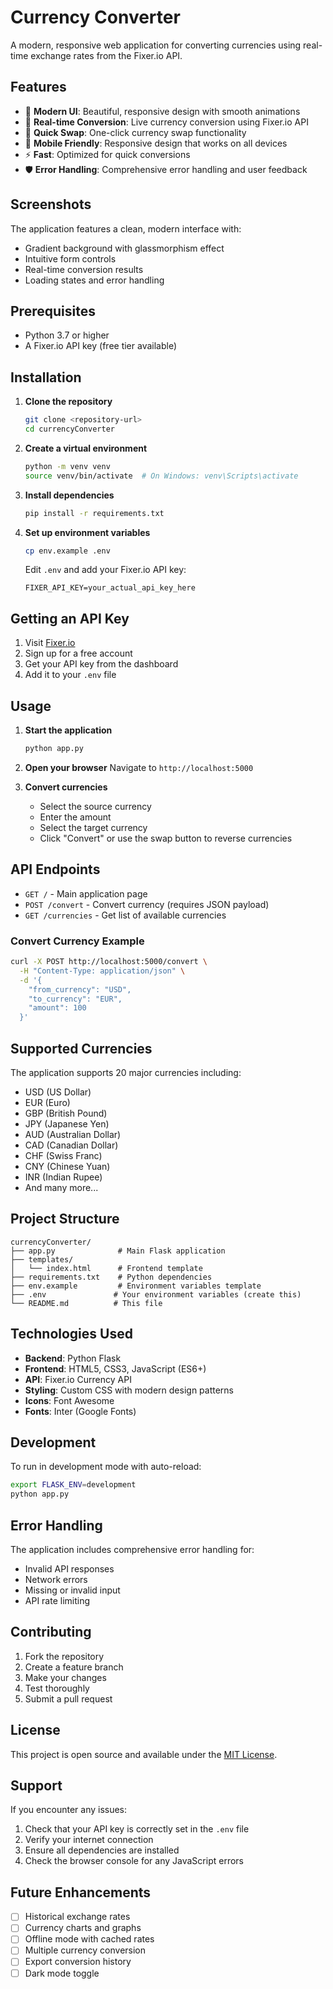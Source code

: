 # Currency Converter

A modern, responsive web application for converting currencies using real-time exchange rates from the Fixer.io API.

## Features

- 🎨 **Modern UI**: Beautiful, responsive design with smooth animations
- 💱 **Real-time Conversion**: Live currency conversion using Fixer.io API
- 🔄 **Quick Swap**: One-click currency swap functionality
- 📱 **Mobile Friendly**: Responsive design that works on all devices
- ⚡ **Fast**: Optimized for quick conversions
- 🛡️ **Error Handling**: Comprehensive error handling and user feedback

## Screenshots

The application features a clean, modern interface with:
- Gradient background with glassmorphism effect
- Intuitive form controls
- Real-time conversion results
- Loading states and error handling

## Prerequisites

- Python 3.7 or higher
- A Fixer.io API key (free tier available)

## Installation

1. **Clone the repository**
   ```bash
   git clone <repository-url>
   cd currencyConverter
   ```

2. **Create a virtual environment**
   ```bash
   python -m venv venv
   source venv/bin/activate  # On Windows: venv\Scripts\activate
   ```

3. **Install dependencies**
   ```bash
   pip install -r requirements.txt
   ```

4. **Set up environment variables**
   ```bash
   cp env.example .env
   ```
   
   Edit `.env` and add your Fixer.io API key:
   ```
   FIXER_API_KEY=your_actual_api_key_here
   ```

## Getting an API Key

1. Visit [Fixer.io](https://fixer.io/)
2. Sign up for a free account
3. Get your API key from the dashboard
4. Add it to your `.env` file

## Usage

1. **Start the application**
   ```bash
   python app.py
   ```

2. **Open your browser**
   Navigate to `http://localhost:5000`

3. **Convert currencies**
   - Select the source currency
   - Enter the amount
   - Select the target currency
   - Click "Convert" or use the swap button to reverse currencies

## API Endpoints

- `GET /` - Main application page
- `POST /convert` - Convert currency (requires JSON payload)
- `GET /currencies` - Get list of available currencies

### Convert Currency Example

```bash
curl -X POST http://localhost:5000/convert \
  -H "Content-Type: application/json" \
  -d '{
    "from_currency": "USD",
    "to_currency": "EUR",
    "amount": 100
  }'
```

## Supported Currencies

The application supports 20 major currencies including:
- USD (US Dollar)
- EUR (Euro)
- GBP (British Pound)
- JPY (Japanese Yen)
- AUD (Australian Dollar)
- CAD (Canadian Dollar)
- CHF (Swiss Franc)
- CNY (Chinese Yuan)
- INR (Indian Rupee)
- And many more...

## Project Structure

```
currencyConverter/
├── app.py              # Main Flask application
├── templates/
│   └── index.html      # Frontend template
├── requirements.txt    # Python dependencies
├── env.example         # Environment variables template
├── .env               # Your environment variables (create this)
└── README.md          # This file
```

## Technologies Used

- **Backend**: Python Flask
- **Frontend**: HTML5, CSS3, JavaScript (ES6+)
- **API**: Fixer.io Currency API
- **Styling**: Custom CSS with modern design patterns
- **Icons**: Font Awesome
- **Fonts**: Inter (Google Fonts)

## Development

To run in development mode with auto-reload:

```bash
export FLASK_ENV=development
python app.py
```

## Error Handling

The application includes comprehensive error handling for:
- Invalid API responses
- Network errors
- Missing or invalid input
- API rate limiting

## Contributing

1. Fork the repository
2. Create a feature branch
3. Make your changes
4. Test thoroughly
5. Submit a pull request

## License

This project is open source and available under the [MIT License](LICENSE).

## Support

If you encounter any issues:
1. Check that your API key is correctly set in the `.env` file
2. Verify your internet connection
3. Ensure all dependencies are installed
4. Check the browser console for any JavaScript errors

## Future Enhancements

- [ ] Historical exchange rates
- [ ] Currency charts and graphs
- [ ] Offline mode with cached rates
- [ ] Multiple currency conversion
- [ ] Export conversion history
- [ ] Dark mode toggle